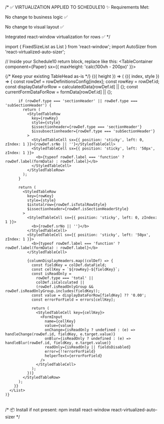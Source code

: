 /* ✅ VIRTUALIZATION APPLIED TO SCHEDULE10 ✨ Requirements Met:

No change to business logic ✅

No change to visual layout ✅

Integrated react-window virtualization for rows ✅ */


import { FixedSizeList as List } from 'react-window'; import AutoSizer from 'react-virtualized-auto-sizer';

// Inside your Schedule10 return block, replace <TableBody> like this: <TableContainer component={Paper} sx={{ maxHeight: 'calc(100vh - 200px)' }}>

  <Table sx={{ minWidth: 3000 }} aria-label="schedule 10 table" stickyHeader>
    <TableHead> 
      {/* Keep your existing TableHead as-is */} 
    </TableHead><TableBody>
  <AutoSizer disableWidth>
    {({ height }) => (
      <List
        height={height}
        itemCount={rowDefinitionsConfig.length}
        itemSize={80} // Estimate row height; adjust as needed
        width="100%"
      >
        {({ index, style }) => {
          const rowDef = rowDefinitionsConfig[index];
          const rowKey = rowDef.id;
          const displayDataForRow = calculatedData[rowDef.id] || {};
          const currentFormDataForRow = formData[rowDef.id] || {};

          if (rowDef.type === 'sectionHeader' || rowDef.type === 'subSectionHeader') {
            return (
              <StyledTableRow
                key={rowKey}
                style={style}
                $issectionheader={rowDef.type === 'sectionHeader'}
                $issubsectionheader={rowDef.type === 'subSectionHeader'}
              >
                <StyledTableCell sx={{ position: 'sticky', left: 0, zIndex: 1 }}>{rowDef.srNo || ''}</StyledTableCell>
                <StyledTableCell sx={{ position: 'sticky', left: '50px', zIndex: 1 }}>
                  <b>{typeof rowDef.label === 'function' ? rowDef.label(formData) : rowDef.label}</b>
                </StyledTableCell>
              </StyledTableRow>
            );
          }

          return (
            <StyledTableRow
              key={rowKey}
              style={style}
              $istotalrow={rowDef.isTotalRowStyle}
              $issectionheader={rowDef.isSectionHeaderStyle}
            >
              <StyledTableCell sx={{ position: 'sticky', left: 0, zIndex: 1 }}>
                <b>{rowDef.srNo || ''}</b>
              </StyledTableCell>
              <StyledTableCell sx={{ position: 'sticky', left: '50px', zIndex: 1 }}>
                <b>{typeof rowDef.label === 'function' ? rowDef.label(formData) : rowDef.label}</b>
              </StyledTableCell>

              {columnDisplayHeaders.map((colDef) => {
                const fieldKey = colDef.dataField;
                const cellKey = `${rowKey}-${fieldKey}`;
                const isReadOnly =
                  rowDef.type === 'total' ||
                  colDef.isCalculated ||
                  (rowDef.isReadOnlyGroup && rowDef.isReadOnlyGroup.includes(fieldKey));
                const value = displayDataForRow[fieldKey] ?? '0.00';
                const errorForField = errors[cellKey];

                return (
                  <StyledTableCell key={cellKey}>
                    <FormInput
                      name={cellKey}
                      value={value}
                      onChange={isReadOnly ? undefined : (e) => handleChange(rowDef.id, fieldKey, e.target.value)}
                      onBlur={isReadOnly ? undefined : (e) => handleBlur(rowDef.id, fieldKey, e.target.value)}
                      readOnly={isReadOnly || fieldsDisabled}
                      error={!!errorForField}
                      helperText={errorForField}
                    />
                  </StyledTableCell>
                );
              })}
            </StyledTableRow>
          );
        }}
      </List>
    )}
  </AutoSizer>
</TableBody>

  </Table>
</TableContainer>/* 📦 Install if not present: npm install react-window react-virtualized-auto-sizer */

